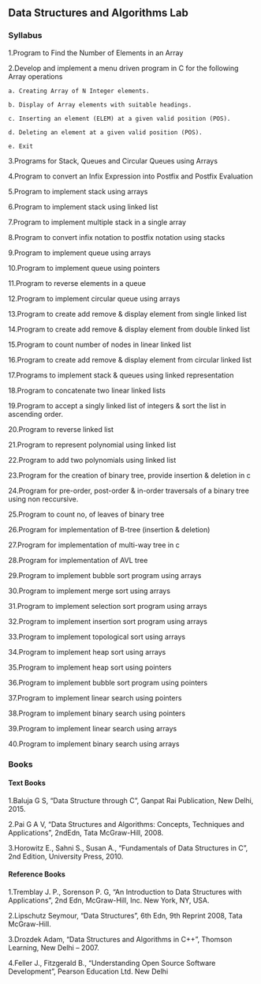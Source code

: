 ## Data Structures and Algorithms Lab

### Syllabus

1.Program to Find the Number of Elements in an Array

2.Develop and implement a menu driven program in C for the following Array operations

`a. Creating Array of N Integer elements.`

`b. Display of Array elements with suitable headings.`

`c. Inserting an element (ELEM) at a given valid position (POS).`

`d. Deleting an element at a given valid position (POS).`

`e. Exit`

3.Programs for Stack, Queues and Circular Queues using Arrays

4.Program to convert an Infix Expression into Postfix and Postfix Evaluation

5.Program to implement stack using arrays

6.Program to implement stack using linked list

7.Program to implement multiple stack in a single array

8.Program to convert infix notation to postfix notation using stacks

9.Program to implement queue using arrays

10.Program to implement queue using pointers

11.Program to reverse elements in a queue

12.Program to implement circular queue using arrays

13.Program to create add remove & display element from single linked list

14.Program to create add remove & display element from double linked list

15.Program to count number of nodes in linear linked list

16.Program to create add remove & display element from circular linked list

17.Programs to implement stack & queues using linked representation

18.Program to concatenate two linear linked lists

19.Program to accept a singly linked list of integers & sort the list in ascending order.

20.Program to reverse linked list

21.Program to represent polynomial using linked list

22.Program to add two polynomials using linked list

23.Program for the creation of binary tree, provide
insertion & deletion in c

24.Program for pre-order, post-order & in-order traversals of a binary tree using non reccursive.

25.Program to count no, of leaves of binary tree

26.Program for implementation of B-tree (insertion & deletion)

27.Program for implementation of multi-way tree in c

28.Program for implementation of AVL tree

29.Program to implement bubble sort program using arrays

30.Program to implement merge sort using arrays

31.Program to implement selection sort program using arrays

32.Program to implement insertion sort program using arrays

33.Program to implement topological sort using arrays

34.Program to implement heap sort using arrays

35.Program to implement heap sort using pointers

36.Program to implement bubble sort program using pointers

37.Program to implement linear search using pointers

38.Program to implement binary search using pointers

39.Program to implement linear search using arrays

40.Program to implement binary search using arrays


### Books

#### Text Books
1.Baluja G S, “Data Structure through C”, Ganpat Rai Publication, New Delhi, 2015.

2.Pai G A V, “Data Structures and Algorithms: Concepts, Techniques and Applications”, 2ndEdn,
Tata McGraw-Hill, 2008.

3.Horowitz E., Sahni S., Susan A., “Fundamentals of Data Structures in C”, 2nd Edition, University
Press, 2010.



#### Reference Books
1.Tremblay J. P., Sorenson P. G, “An Introduction to Data Structures with Applications”, 2nd
Edn, McGraw-Hill, Inc. New York, NY, USA.

2.Lipschutz Seymour, “Data Structures”, 6th Edn, 9th Reprint 2008, Tata McGraw-Hill.

3.Drozdek Adam, “Data Structures and Algorithms in C++”, Thomson Learning, New Delhi –
2007.

4.Feller J., Fitzgerald B., “Understanding Open Source Software Development”, Pearson
Education Ltd. New Delhi